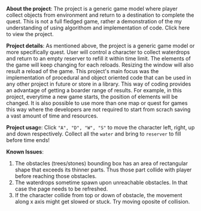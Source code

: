 **About the project**: The project is a generic game model where player collect objects from environment and return to a destination to complete the quest. This is not a full fledged game, rather a demonstration of the my understanding of using algorithom and implementation of code. Click here to view the project.

**Project details**: As mentioned above, the project is a generic game model or more specifically quest. User will control a character to collect waterdrops and return to an empty reserver to refill it within time limit. The elements of the game will keep changing for each reloads. Resizing the window will also result a reload of the game. This project's main focus was the implementation of procedural and object oriented code that can be used in any other project in future or store in a library. This way of coding provides an advantage of getting a boarder range of results. For example, in this project, everytime a new game starts, the position of elements will be changed. It is also possible to use more than one map or quest for games this way where the developers are not required to start from scrach saving a vast amount of time and resources.

**Project usag**e: Click `"A", "D", "W", "S"` to move the character left, right, up and down respectively. Collect all the `water` and bring to `reserver` to fill before time ends!

**Known Issues**: 
1. The obstacles (trees/stones) bounding box has an area of rectangular shape that exceeds its thinner parts. Thus those part collide with player before reaching those obstacles.
2. The waterdrops sometime spawn upon unreachable obstacles. In that case the page needs to be refreshed.
3. If the character collide from top or down of obstacle, the movement along x axis might get slowed or stuck. Try moving oposite of collision.
